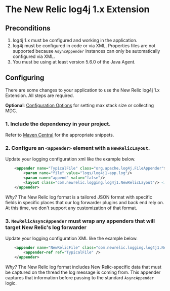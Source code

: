 # The New Relic log4j 1.x Extension

## Preconditions

1. log4j 1.x must be configured and working in the application.
2. log4j must be configured in code or via XML. Properties files are not supported because
`AsyncAppender` instances can only be automatically configured via XML.
3. You must be using at least version 5.6.0 of the Java Agent.

## Configuring

There are some changes to your application to use the New Relic
log4j 1.x Extension. All steps are required.

**Optional**: [Configuration Options](..%2FREADME.md#configuration-options) for setting max stack size or collecting MDC.

### 1. Include the dependency in your project.

Refer to [Maven Central](https://search.maven.org/search?q=g:com.newrelic.logging%20a:log4j1) for the appropriate snippets.


### 2. Configure an `<appender>` element with a `NewRelicLayout`.

Update your logging configuration xml like the example below.

```xml
    <appender name="TypicalFile" class="org.apache.log4j.FileAppender">
        <param name="file" value="logs/log4j1-app.log"/>
        <param name="append" value="false"/>
        <layout class="com.newrelic.logging.log4j1.NewRelicLayout"/> <!-- only this line needs to be added -->
    </appender>
```

*Why?* The New Relic log format is a tailored JSON format with specific fields in specific places
that our log forwarder plugins and back end rely on. At this time, we don't support any customization
of that format.

### 3. `NewRelicAsyncAppender` must wrap any appenders that will target New Relic's log forwarder

Update your logging configuration XML like the example below.

```xml
    <appender name="NewRelicFile" class="com.newrelic.logging.log4j1.NewRelicAsyncAppender">
        <appender-ref ref="TypicalFile" />
    </appender>
```

*Why?* The New Relic log format includes New Relic-specific data that must be captured on the thread the log message
is coming from. This appender captures that information before passing to the standard `AsyncAppender` logic.
